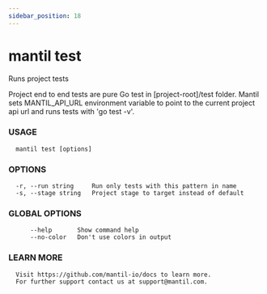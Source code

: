 ```yaml
---
sidebar_position: 18
---
```


# mantil test

Runs project tests

Project end to end tests are pure Go test in [project-root]/test folder.
Mantil sets MANTIL_API_URL environment variable to point to the current
project api url and runs tests with 'go test -v'.

### USAGE
```
  mantil test [options]
```
### OPTIONS
```
  -r, --run string     Run only tests with this pattern in name
  -s, --stage string   Project stage to target instead of default
```
### GLOBAL OPTIONS
```
      --help       Show command help
      --no-color   Don't use colors in output
```
### LEARN MORE
```
  Visit https://github.com/mantil-io/docs to learn more.
  For further support contact us at support@mantil.com.
```
